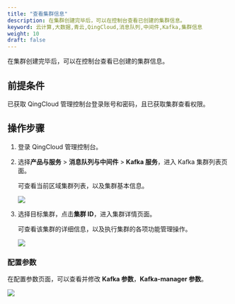 ```yaml
---
title: "查看集群信息"
description: 在集群创建完毕后，可以在控制台查看已创建的集群信息。
keyword: 云计算,大数据,青云,QingCloud,消息队列,中间件,Kafka,集群信息
weight: 10
draft: false
---
```


在集群创建完毕后，可以在控制台查看已创建的集群信息。

## 前提条件

已获取 QingCloud 管理控制台登录账号和密码，且已获取集群查看权限。

## 操作步骤

1. 登录 QingCloud 管理控制台。
2. 选择**产品与服务** > **消息队列与中间件** > **Kafka 服务**，进入 Kafka 集群列表页面。
   
   可查看当前区域集群列表，以及集群基本信息。

    ![](../../../_images/cluster_list.png)

3. 选择目标集群，点击**集群 ID**，进入集群详情页面。
   
   可查看该集群的详细信息，以及执行集群的各项功能管理操作。

   ![](../../../_images/cluster_allinfo.png)

### 配置参数

在配置参数页面，可以查看并修改 **Kafka 参数**，**Kafka-manager 参数**。

  ![](../../../_images/config_parameter.png)


